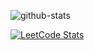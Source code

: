 ![github-stats](https://stats.dooboo.io/api/github-stats-advanced?login=ShijoyBharath)

<!-- [![Shijoy's GitHub stats-Dark](https://github-readme-stats.vercel.app/api?username=ShijoyBharath&show_icons=true&hide_border=true&theme=dark#gh-dark-mode-only)](https://github.com/anuraghazra/github-readme-stats#gh-dark-mode-only)
[![Shijoy's GitHub stats-Light](https://github-readme-stats.vercel.app/api?username=ShijoyBharath&show_icons=true&hide_border=true&theme=default#gh-light-mode-only)](https://github.com/anuraghazra/github-readme-stats#gh-light-mode-only)![](https://github-readme-stats.vercel.app/api/top-langs/?username=ShijoyBharath&hide_border=true&layout=donut&theme=dark#gh-dark-mode-only) -->


[![LeetCode Stats](https://leetcard.jacoblin.cool/shijoybharath8?ext=heatmap&border=0&radius=20&font=noto_sans&theme=dark&width=900)](https://leetcode.com/shijoybharath8)